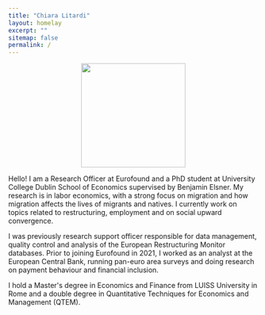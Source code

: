 ```yaml
---
title: "Chiara Litardi"
layout: homelay
excerpt: ""
sitemap: false
permalink: /
---
```


<div style="text-align: center;">
<img src="{{ site.url }}{{ site.baseurl }}/assets/images/profile.jpeg" style="width: 210px">
</div>


Hello! I am a Research Officer at Eurofound and a PhD student at University College Dublin School of Economics supervised by Benjamin Elsner. My research is in labor economics, with a strong focus on migration and how migration affects the lives of migrants and natives. I currently work on topics related to restructuring, employment and on social upward convergence. 

I was previously research support officer responsible for data management, quality control and analysis of the European Restructuring Monitor databases. Prior to joining Eurofound in 2021, I worked as an analyst at the European Central Bank, running pan-euro area surveys and doing research on payment behaviour and financial inclusion. 

I hold a Master's degree in Economics and Finance from LUISS University in Rome and a double degree in Quantitative Techniques for Economics and Management (QTEM).
